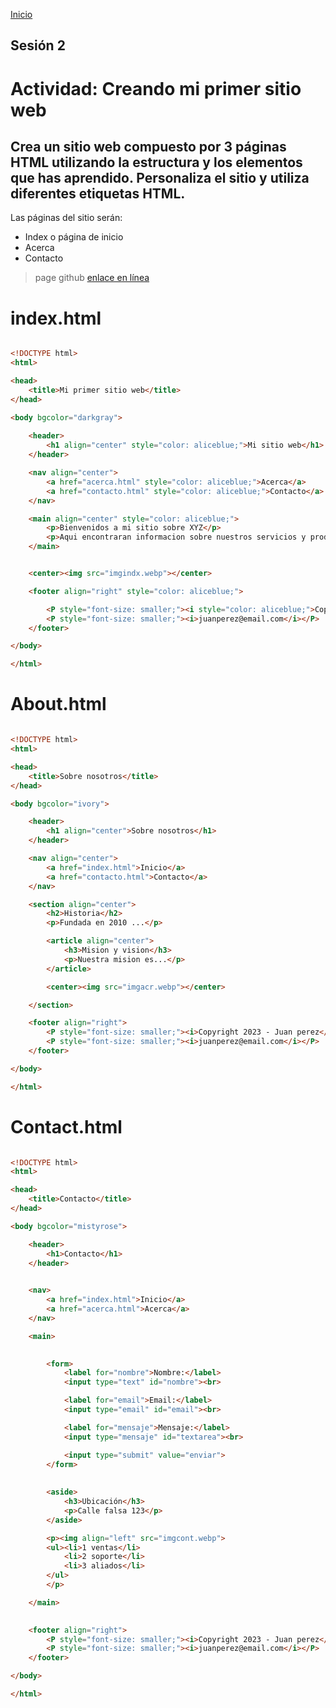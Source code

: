 <!-- No borrar o modificar -->
[Inicio](./index.md)

## Sesión 2


<!-- Su documentación aquí -->

# Actividad: Creando mi primer sitio web
## Crea un sitio web compuesto por 3 páginas HTML utilizando la estructura y los elementos que has aprendido. Personaliza el sitio y utiliza diferentes etiquetas HTML.

Las páginas del sitio serán:

- Index o página de inicio
- Acerca
- Contacto

> page github
[enlace en línea](https://cokain3.github.io/sesion2/) 


# index.html

~~~html

<!DOCTYPE html>
<html>

<head>
    <title>Mi primer sitio web</title>
</head>

<body bgcolor="darkgray">
    
    <header>
        <h1 align="center" style="color: aliceblue;">Mi sitio web</h1>
    </header>

    <nav align="center">
        <a href="acerca.html" style="color: aliceblue;">Acerca</a>
        <a href="contacto.html" style="color: aliceblue;">Contacto</a>
    </nav>

    <main align="center" style="color: aliceblue;">
        <p>Bienvenidos a mi sitio sobre XYZ</p>
        <p>Aqui encontraran informacion sobre nuestros servicios y productos</p>
    </main>


    <center><img src="imgindx.webp"></center>

    <footer align="right" style="color: aliceblue;">

        <P style="font-size: smaller;"><i style="color: aliceblue;">Copyright 2023 - Juan perez</i></P>
        <P style="font-size: smaller;"><i>juanperez@email.com</i></P>
    </footer>

</body>

</html>

~~~

# About.html

~~~html

<!DOCTYPE html>
<html>

<head>
    <title>Sobre nosotros</title>
</head>

<body bgcolor="ivory">

    <header>
        <h1 align="center">Sobre nosotros</h1>
    </header>

    <nav align="center">
        <a href="index.html">Inicio</a>
        <a href="contacto.html">Contacto</a>
    </nav>

    <section align="center">
        <h2>Historia</h2>
        <p>Fundada en 2010 ...</p>

        <article align="center">
            <h3>Mision y vision</h3>
            <p>Nuestra mision es...</p>
        </article>

        <center><img src="imgacr.webp"></center>

    </section>

    <footer align="right">
        <P style="font-size: smaller;"><i>Copyright 2023 - Juan perez</i></P>
        <P style="font-size: smaller;"><i>juanperez@email.com</i></P>
    </footer>

</body>

</html>


~~~

# Contact.html

~~~html

<!DOCTYPE html>
<html>

<head>
    <title>Contacto</title>
</head>

<body bgcolor="mistyrose">

    <header>
        <h1>Contacto</h1>
    </header>

    
    <nav>
        <a href="index.html">Inicio</a>
        <a href="acerca.html">Acerca</a>
    </nav>

    <main>

        
        <form>
            <label for="nombre">Nombre:</label>
            <input type="text" id="nombre"><br>

            <label for="email">Email:</label>
            <input type="email" id="email"><br>

            <label for="mensaje">Mensaje:</label>
            <input type="mensaje" id="textarea"><br>

            <input type="submit" value="enviar">
        </form>
        
        
        <aside>
            <h3>Ubicación</h3>
            <p>Calle falsa 123</p>
        </aside>

        <p><img align="left" src="imgcont.webp">
        <ul><li>1 ventas</li>
            <li>2 soporte</li>
            <li>3 aliados</li>
        </ul>
        </p>

    </main>

    
    <footer align="right">
        <P style="font-size: smaller;"><i>Copyright 2023 - Juan perez</i></P>
        <P style="font-size: smaller;"><i>juanperez@email.com</i></P>
    </footer>

</body>

</html>

~~~
